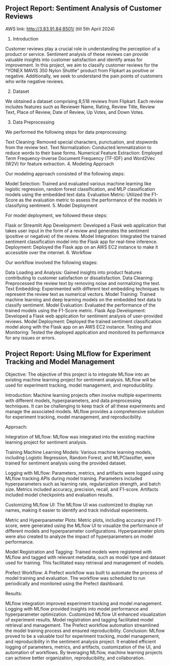 

## Project Report: Sentiment Analysis of Customer Reviews

AWS link: http://3.83.91.84:8501/ (till 5th April 2024)

1. Introduction

Customer reviews play a crucial role in understanding the perception of a product or service. Sentiment analysis of these reviews can provide valuable insights into customer satisfaction and identify areas for improvement. In this project, we aim to classify customer reviews for the "YONEX MAVIS 350 Nylon Shuttle" product from Flipkart as positive or negative. Additionally, we seek to understand the pain points of customers who write negative reviews.

2. Dataset

We obtained a dataset comprising 8,518 reviews from Flipkart. Each review includes features such as Reviewer Name, Rating, Review Title, Review Text, Place of Review, Date of Review, Up Votes, and Down Votes.

3. Data Preprocessing

We performed the following steps for data preprocessing:

Text Cleaning: Removed special characters, punctuation, and stopwords from the review text.
Text Normalization: Conducted lemmatization to reduce words to their base forms.
Numerical Feature Extraction: Employed Term Frequency-Inverse Document Frequency (TF-IDF) and Word2Vec (W2V) for feature extraction.
4. Modeling Approach

Our modeling approach consisted of the following steps:

Model Selection: Trained and evaluated various machine learning like logistic regression, random forest classification, and MLP classification models using the embedded text data.
Evaluation Metric: Utilized the F1-Score as the evaluation metric to assess the performance of the models in classifying sentiment.
5. Model Deployment

For model deployment, we followed these steps:

Flask or Streamlit App Development: Developed a Flask web application that takes user input in the form of a review and generates the sentiment (positive or negative) of the review.
Model Integration: Integrated the trained sentiment classification model into the Flask app for real-time inference.
Deployment: Deployed the Flask app on an AWS EC2 instance to make it accessible over the internet.
6. Workflow

Our workflow involved the following stages:

Data Loading and Analysis: Gained insights into product features contributing to customer satisfaction or dissatisfaction.
Data Cleaning: Preprocessed the review text by removing noise and normalizing the text.
Text Embedding: Experimented with different text embedding techniques to represent the review text as numerical vectors.
Model Training: Trained machine learning and deep learning models on the embedded text data to classify sentiment.
Model Evaluation: Evaluated the performance of the trained models using the F1-Score metric.
Flask App Development: Developed a Flask web application for sentiment analysis of user-provided reviews.
Model Deployment: Deployed the trained sentiment classification model along with the Flask app on an AWS EC2 instance.
Testing and Monitoring: Tested the deployed application and monitored its performance for any issues or errors.

## Project Report: Using MLflow for Experiment Tracking and Model Management

Objective:
The objective of this project is to integrate MLflow into an existing machine learning project for sentiment analysis. MLflow will be used for experiment tracking, model management, and reproducibility.

Introduction:
Machine learning projects often involve multiple experiments with different models, hyperparameters, and data preprocessing techniques. It can be challenging to keep track of all these experiments and manage the associated models. MLflow provides a comprehensive solution for experiment tracking, model management, and reproducibility.

Approach:

Integration of MLflow: MLflow was integrated into the existing machine learning project for sentiment analysis.

Training Machine Learning Models: Various machine learning models, including Logistic Regression, Random Forest, and MLPClassifier, were trained for sentiment analysis using the provided dataset.

Logging with MLflow: Parameters, metrics, and artifacts were logged using MLflow tracking APIs during model training. Parameters included hyperparameters such as learning rate, regularization strength, and batch size. Metrics included accuracy, precision, recall, and F1-score. Artifacts included model checkpoints and evaluation results.

Customizing MLflow UI: The MLflow UI was customized to display run names, making it easier to identify and track individual experiments.

Metric and Hyperparameter Plots: Metric plots, including accuracy and F1-score, were generated using the MLflow UI to visualize the performance of different models and hyperparameter configurations. Hyperparameter plots were also created to analyze the impact of hyperparameters on model performance.

Model Registration and Tagging: Trained models were registered with MLflow and tagged with relevant metadata, such as model type and dataset used for training. This facilitated easy retrieval and management of models.

Prefect Workflow: A Prefect workflow was built to automate the process of model training and evaluation. The workflow was scheduled to run periodically and monitored using the Prefect dashboard.

Results:

MLflow integration improved experiment tracking and model management.
Logging with MLflow provided insights into model performance and hyperparameter optimization.
Customized MLflow UI enhanced visualization of experiment results.
Model registration and tagging facilitated model retrieval and management.
The Prefect workflow automation streamlined the model training process and ensured reproducibility.
Conclusion:
MLflow proved to be a valuable tool for experiment tracking, model management, and reproducibility in the sentiment analysis project. It enabled efficient logging of parameters, metrics, and artifacts, customization of the UI, and automation of workflows. By leveraging MLflow, machine learning projects can achieve better organization, reproducibility, and collaboration.

